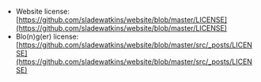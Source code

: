 - Website license: [https://github.com/sladewatkins/website/blob/master/LICENSE](https://github.com/sladewatkins/website/blob/master/LICENSE)
- Blo(n)g(er) license: [https://github.com/sladewatkins/website/blob/master/src/_posts/LICENSE](https://github.com/sladewatkins/website/blob/master/src/_posts/LICENSE)

